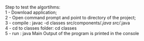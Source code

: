 Step to test the algortihms:\
1 - Download application;\
2 - Open command prompt and point to directory of the project;\
3 - compile : javac -d classes src/components/*.java src/*.java\
4 - cd to classes folder: cd classes\
5 - run : java Main
Output of the program is printed in the console